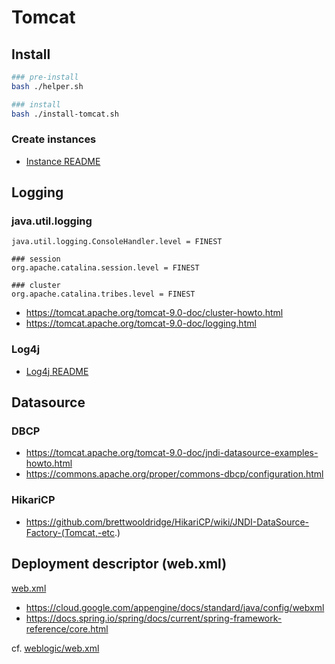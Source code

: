 # Tomcat

## Install

```bash
### pre-install
bash ./helper.sh

### install
bash ./install-tomcat.sh
```

### Create instances

- [Instance README](/tomcat/instance/README.md)

## Logging

### java.util.logging

```properties
java.util.logging.ConsoleHandler.level = FINEST

### session
org.apache.catalina.session.level = FINEST

### cluster
org.apache.catalina.tribes.level = FINEST
```

- https://tomcat.apache.org/tomcat-9.0-doc/cluster-howto.html
- https://tomcat.apache.org/tomcat-9.0-doc/logging.html

### Log4j

- [Log4j README](/tomcat/log4j/README.md)

## Datasource

### DBCP

- https://tomcat.apache.org/tomcat-9.0-doc/jndi-datasource-examples-howto.html
- https://commons.apache.org/proper/commons-dbcp/configuration.html

### HikariCP

- https://github.com/brettwooldridge/HikariCP/wiki/JNDI-DataSource-Factory-(Tomcat,-etc.)

## Deployment descriptor (web.xml)

[web.xml](/tomcat/instance/web.xml)

- https://cloud.google.com/appengine/docs/standard/java/config/webxml
- https://docs.spring.io/spring/docs/current/spring-framework-reference/core.html

cf. [weblogic/web.xml](/weblogic/web.xml)
